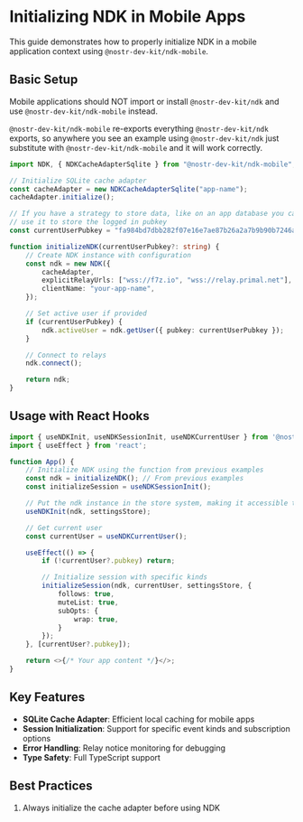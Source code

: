 # Initializing NDK in Mobile Apps

This guide demonstrates how to properly initialize NDK in a mobile application context using `@nostr-dev-kit/ndk-mobile`.

## Basic Setup

Mobile applications should NOT import or install `@nostr-dev-kit/ndk` and use `@nostr-dev-kit/ndk-mobile` instead.

`@nostr-dev-kit/ndk-mobile` re-exports everything `@nostr-dev-kit/ndk` exports, so anywhere you see an example using `@nostr-dev-kit/ndk` just substitute with `@nostr-dev-kit/ndk-mobile` and it will work correctly.

```typescript
import NDK, { NDKCacheAdapterSqlite } from "@nostr-dev-kit/ndk-mobile";

// Initialize SQLite cache adapter
const cacheAdapter = new NDKCacheAdapterSqlite("app-name");
cacheAdapter.initialize();

// If you have a strategy to store data, like on an app database you can
// use it to store the logged in pubkey
const currentUserPubkey = "fa984bd7dbb282f07e16e7ae87b26a2a7b9b90b7246a44771f0cf5ae58018f52";

function initializeNDK(currentUserPubkey?: string) {
    // Create NDK instance with configuration
    const ndk = new NDK({
        cacheAdapter,
        explicitRelayUrls: ["wss://f7z.io", "wss://relay.primal.net"],
        clientName: "your-app-name",
    });

    // Set active user if provided
    if (currentUserPubkey) {
        ndk.activeUser = ndk.getUser({ pubkey: currentUserPubkey });
    }

    // Connect to relays
    ndk.connect();

    return ndk;
}
```

## Usage with React Hooks

```typescript
import { useNDKInit, useNDKSessionInit, useNDKCurrentUser } from '@nostr-dev-kit/ndk-mobile';
import { useEffect } from 'react';

function App() {
    // Initialize NDK using the function from previous examples
    const ndk = initializeNDK(); // From previous examples
    const initializeSession = useNDKSessionInit();

    // Put the ndk instance in the store system, making it accessible throughout the app
    useNDKInit(ndk, settingsStore);

    // Get current user
    const currentUser = useNDKCurrentUser();

    useEffect(() => {
        if (!currentUser?.pubkey) return;

        // Initialize session with specific kinds
        initializeSession(ndk, currentUser, settingsStore, {
            follows: true,
            muteList: true,
            subOpts: {
                wrap: true,
            }
        });
    }, [currentUser?.pubkey]);

    return <>{/* Your app content */}</>;
}
```

## Key Features

- **SQLite Cache Adapter**: Efficient local caching for mobile apps
- **Session Initialization**: Support for specific event kinds and subscription options
- **Error Handling**: Relay notice monitoring for debugging
- **Type Safety**: Full TypeScript support

## Best Practices

1. Always initialize the cache adapter before using NDK
